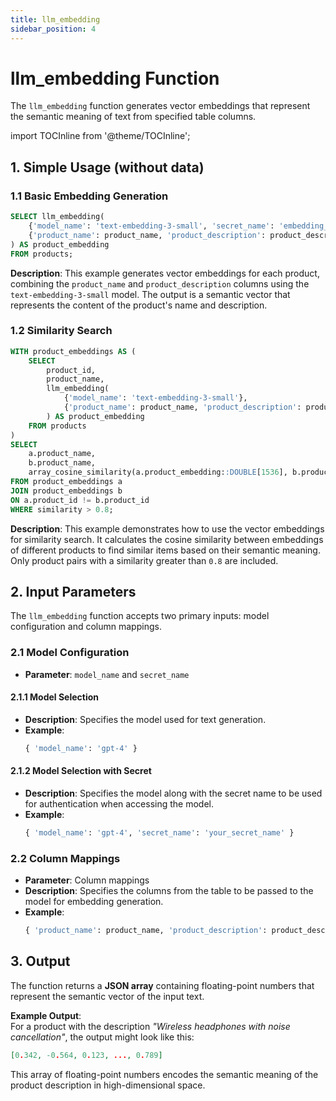 ```yaml
---
title: llm_embedding
sidebar_position: 4
---
```


# llm_embedding Function

The `llm_embedding` function generates vector embeddings that represent the semantic meaning of text from specified table columns.

import TOCInline from '@theme/TOCInline';

<TOCInline toc={toc} />

## 1. Simple Usage (without data)

### 1.1 Basic Embedding Generation

```sql
SELECT llm_embedding(
    {'model_name': 'text-embedding-3-small', 'secret_name': 'embedding_secret'}, 
    {'product_name': product_name, 'product_description': product_description}
) AS product_embedding
FROM products;
```

**Description**: This example generates vector embeddings for each product, combining the `product_name` and `product_description` columns using the `text-embedding-3-small` model. The output is a semantic vector that represents the content of the product's name and description.

### 1.2 Similarity Search

```sql
WITH product_embeddings AS (
    SELECT 
        product_id, 
        product_name, 
        llm_embedding(
            {'model_name': 'text-embedding-3-small'}, 
            {'product_name': product_name, 'product_description': product_description}
        ) AS product_embedding
    FROM products
)
SELECT 
    a.product_name, 
    b.product_name, 
    array_cosine_similarity(a.product_embedding::DOUBLE[1536], b.product_embedding::DOUBLE[1536]) AS similarity
FROM product_embeddings a
JOIN product_embeddings b
ON a.product_id != b.product_id
WHERE similarity > 0.8;
```

**Description**: This example demonstrates how to use the vector embeddings for similarity search. It calculates the cosine similarity between embeddings of different products to find similar items based on their semantic meaning. Only product pairs with a similarity greater than `0.8` are included.

## 2. Input Parameters

The `llm_embedding` function accepts two primary inputs: model configuration and column mappings.

### 2.1 Model Configuration

- **Parameter**: `model_name` and `secret_name`

#### 2.1.1 Model Selection

- **Description**: Specifies the model used for text generation.
- **Example**:
  ```sql
  { 'model_name': 'gpt-4' }
  ```

#### 2.1.2 Model Selection with Secret

- **Description**: Specifies the model along with the secret name to be used for authentication when accessing the model.
- **Example**:
  ```sql
  { 'model_name': 'gpt-4', 'secret_name': 'your_secret_name' }
  ```

### 2.2 Column Mappings

- **Parameter**: Column mappings
- **Description**: Specifies the columns from the table to be passed to the model for embedding generation.
- **Example**:
  ```sql
  { 'product_name': product_name, 'product_description': product_description }
  ```

## 3. Output

The function returns a **JSON array** containing floating-point numbers that represent the semantic vector of the input text.

**Example Output**:  
For a product with the description *"Wireless headphones with noise cancellation"*, the output might look like this:

```json
[0.342, -0.564, 0.123, ..., 0.789]
```

This array of floating-point numbers encodes the semantic meaning of the product description in high-dimensional space.
